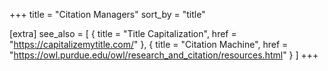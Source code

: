 +++
title = "Citation Managers"
sort_by = "title"

[extra]
see_also = [
    { title = "Title Capitalization", href = "https://capitalizemytitle.com/" },
    { title = "Citation Machine", href = "https://owl.purdue.edu/owl/research_and_citation/resources.html" }
]
+++

